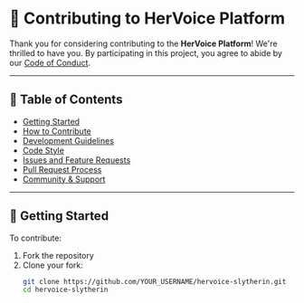 # 🤝 Contributing to HerVoice Platform

Thank you for considering contributing to the **HerVoice Platform**! We're thrilled to have you. By participating in this project, you agree to abide by our [Code of Conduct](./SECURITY.md).

---

## 🧾 Table of Contents

- [Getting Started](#getting-started)
- [How to Contribute](#how-to-contribute)
- [Development Guidelines](#development-guidelines)
- [Code Style](#code-style)
- [Issues and Feature Requests](#issues-and-feature-requests)
- [Pull Request Process](#pull-request-process)
- [Community & Support](#community--support)

---

## 🚀 Getting Started

To contribute:

1. Fork the repository
2. Clone your fork:  
   ```bash
   git clone https://github.com/YOUR_USERNAME/hervoice-slytherin.git
   cd hervoice-slytherin
